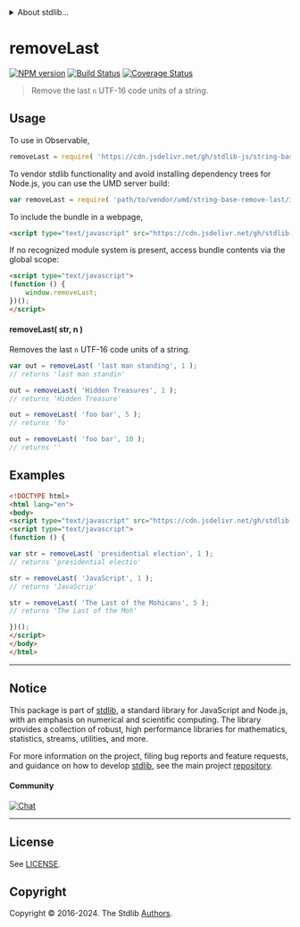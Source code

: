 <!--

@license Apache-2.0

Copyright (c) 2023 The Stdlib Authors.

Licensed under the Apache License, Version 2.0 (the "License");
you may not use this file except in compliance with the License.
You may obtain a copy of the License at

   http://www.apache.org/licenses/LICENSE-2.0

Unless required by applicable law or agreed to in writing, software
distributed under the License is distributed on an "AS IS" BASIS,
WITHOUT WARRANTIES OR CONDITIONS OF ANY KIND, either express or implied.
See the License for the specific language governing permissions and
limitations under the License.

-->


<details>
  <summary>
    About stdlib...
  </summary>
  <p>We believe in a future in which the web is a preferred environment for numerical computation. To help realize this future, we've built stdlib. stdlib is a standard library, with an emphasis on numerical and scientific computation, written in JavaScript (and C) for execution in browsers and in Node.js.</p>
  <p>The library is fully decomposable, being architected in such a way that you can swap out and mix and match APIs and functionality to cater to your exact preferences and use cases.</p>
  <p>When you use stdlib, you can be absolutely certain that you are using the most thorough, rigorous, well-written, studied, documented, tested, measured, and high-quality code out there.</p>
  <p>To join us in bringing numerical computing to the web, get started by checking us out on <a href="https://github.com/stdlib-js/stdlib">GitHub</a>, and please consider <a href="https://opencollective.com/stdlib">financially supporting stdlib</a>. We greatly appreciate your continued support!</p>
</details>

# removeLast

[![NPM version][npm-image]][npm-url] [![Build Status][test-image]][test-url] [![Coverage Status][coverage-image]][coverage-url] <!-- [![dependencies][dependencies-image]][dependencies-url] -->

> Remove the last `n` UTF-16 code units of a string.



<section class="usage">

## Usage

To use in Observable,

```javascript
removeLast = require( 'https://cdn.jsdelivr.net/gh/stdlib-js/string-base-remove-last@umd/browser.js' )
```

To vendor stdlib functionality and avoid installing dependency trees for Node.js, you can use the UMD server build:

```javascript
var removeLast = require( 'path/to/vendor/umd/string-base-remove-last/index.js' )
```

To include the bundle in a webpage,

```html
<script type="text/javascript" src="https://cdn.jsdelivr.net/gh/stdlib-js/string-base-remove-last@umd/browser.js"></script>
```

If no recognized module system is present, access bundle contents via the global scope:

```html
<script type="text/javascript">
(function () {
    window.removeLast;
})();
</script>
```

#### removeLast( str, n )

Removes the last `n` UTF-16 code units of a string.

```javascript
var out = removeLast( 'last man standing', 1 );
// returns 'last man standin'

out = removeLast( 'Hidden Treasures', 1 );
// returns 'Hidden Treasure'

out = removeLast( 'foo bar', 5 );
// returns 'fo'

out = removeLast( 'foo bar', 10 );
// returns ''
```

</section>

<!-- /.usage -->

<section class="examples">

## Examples

<!-- eslint no-undef: "error" -->

```html
<!DOCTYPE html>
<html lang="en">
<body>
<script type="text/javascript" src="https://cdn.jsdelivr.net/gh/stdlib-js/string-base-remove-last@umd/browser.js"></script>
<script type="text/javascript">
(function () {

var str = removeLast( 'presidential election', 1 );
// returns 'presidential electio'

str = removeLast( 'JavaScript', 1 );
// returns 'JavaScrip'

str = removeLast( 'The Last of the Mohicans', 5 );
// returns 'The Last of the Moh'

})();
</script>
</body>
</html>
```

</section>

<!-- /.examples -->

<!-- Section for related `stdlib` packages. Do not manually edit this section, as it is automatically populated. -->

<section class="related">

</section>

<!-- /.related -->

<!-- Section for all links. Make sure to keep an empty line after the `section` element and another before the `/section` close. -->


<section class="main-repo" >

* * *

## Notice

This package is part of [stdlib][stdlib], a standard library for JavaScript and Node.js, with an emphasis on numerical and scientific computing. The library provides a collection of robust, high performance libraries for mathematics, statistics, streams, utilities, and more.

For more information on the project, filing bug reports and feature requests, and guidance on how to develop [stdlib][stdlib], see the main project [repository][stdlib].

#### Community

[![Chat][chat-image]][chat-url]

---

## License

See [LICENSE][stdlib-license].


## Copyright

Copyright &copy; 2016-2024. The Stdlib [Authors][stdlib-authors].

</section>

<!-- /.stdlib -->

<!-- Section for all links. Make sure to keep an empty line after the `section` element and another before the `/section` close. -->

<section class="links">

[npm-image]: http://img.shields.io/npm/v/@stdlib/string-base-remove-last.svg
[npm-url]: https://npmjs.org/package/@stdlib/string-base-remove-last

[test-image]: https://github.com/stdlib-js/string-base-remove-last/actions/workflows/test.yml/badge.svg?branch=v0.2.2
[test-url]: https://github.com/stdlib-js/string-base-remove-last/actions/workflows/test.yml?query=branch:v0.2.2

[coverage-image]: https://img.shields.io/codecov/c/github/stdlib-js/string-base-remove-last/main.svg
[coverage-url]: https://codecov.io/github/stdlib-js/string-base-remove-last?branch=main

<!--

[dependencies-image]: https://img.shields.io/david/stdlib-js/string-base-remove-last.svg
[dependencies-url]: https://david-dm.org/stdlib-js/string-base-remove-last/main

-->

[chat-image]: https://img.shields.io/gitter/room/stdlib-js/stdlib.svg
[chat-url]: https://app.gitter.im/#/room/#stdlib-js_stdlib:gitter.im

[stdlib]: https://github.com/stdlib-js/stdlib

[stdlib-authors]: https://github.com/stdlib-js/stdlib/graphs/contributors

[umd]: https://github.com/umdjs/umd
[es-module]: https://developer.mozilla.org/en-US/docs/Web/JavaScript/Guide/Modules

[deno-url]: https://github.com/stdlib-js/string-base-remove-last/tree/deno
[deno-readme]: https://github.com/stdlib-js/string-base-remove-last/blob/deno/README.md
[umd-url]: https://github.com/stdlib-js/string-base-remove-last/tree/umd
[umd-readme]: https://github.com/stdlib-js/string-base-remove-last/blob/umd/README.md
[esm-url]: https://github.com/stdlib-js/string-base-remove-last/tree/esm
[esm-readme]: https://github.com/stdlib-js/string-base-remove-last/blob/esm/README.md
[branches-url]: https://github.com/stdlib-js/string-base-remove-last/blob/main/branches.md

[stdlib-license]: https://raw.githubusercontent.com/stdlib-js/string-base-remove-last/main/LICENSE

</section>

<!-- /.links -->
